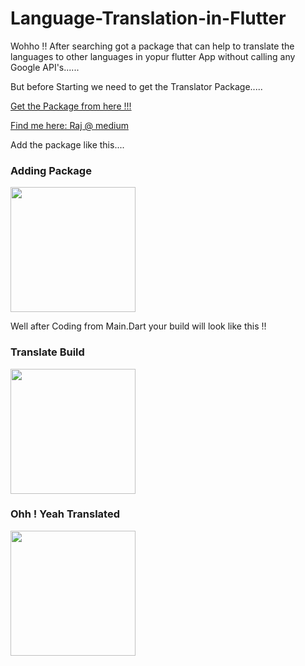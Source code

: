 # Language-Translation-in-Flutter
Wohho !! After searching got a package that can help to translate the languages to other languages in yopur flutter App without calling any Google API's......

But before Starting we need to get the Translator Package.....

<a class="github-button" href="https://pub.dev/packages/translator#-installing-tab-" data-size="large" aria-label="Follow @ntkme on GitHub">Get the Package from here !!!</a>

<a class="github-button" href="https://medium.com/@dc.vishwakarma.raj/build-hero-animation-with-flutter-da3d316c6306" data-size="large" aria-label="Follow @ntkme on GitHub">Find me here: Raj @ medium</a>

Add the package like this....


  <h3>Adding Package</h3> 
<img src="https://github.com/neon97/Language-Translation-in-Flutter/blob/master/screenshots/pubspec.jpg?raw=true"  width="200" >
</img>

Well after Coding from Main.Dart your build will look like this !!

  <h3>Translate Build</h3> 
<img src="https://github.com/neon97/Language-Translation-in-Flutter/blob/master/screenshots/Screenshot_1564035389.png?raw=true"  width="200" >
</img>
  <h3>Ohh ! Yeah Translated</h3> 
<img src="https://github.com/neon97/Language-Translation-in-Flutter/blob/master/screenshots/Screenshot_1564035439.png?raw=true"  width="200" >
</img>


